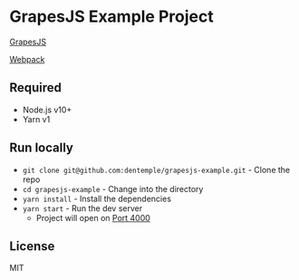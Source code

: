 # GrapesJS Example Project

[GrapesJS](https://grapesjs.com/)

[Webpack](https://webpack.js.org/)

## Required

- Node.js v10+
- Yarn v1

## Run locally

- `git clone git@github.com:dentemple/grapesjs-example.git` - Clone the repo
- `cd grapesjs-example` - Change into the directory
- `yarn install` - Install the dependencies
- `yarn start` - Run the dev server
  - Project will open on [Port 4000](http://localhost:4000/)

## License

MIT
